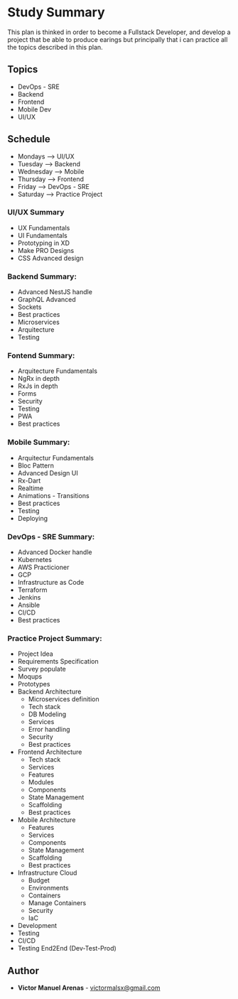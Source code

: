 # Study Summary

This plan is thinked in order to become a Fullstack Developer, and develop a project that be able to produce earings
but principally that i can practice all the topics described in this plan.

## Topics

* DevOps - SRE
* Backend
* Frontend
* Mobile Dev
* UI/UX

## Schedule

* Mondays   --> UI/UX
* Tuesday   --> Backend
* Wednesday --> Mobile
* Thursday  --> Frontend
* Friday    --> DevOps - SRE
* Saturday  --> Practice Project

### UI/UX Summary

- UX Fundamentals
- UI Fundamentals
- Prototyping in XD 
- Make PRO Designs
- CSS Advanced design

### Backend Summary:

- Advanced NestJS handle
- GraphQL Advanced
- Sockets
- Best practices
- Microservices
- Arquitecture
- Testing

### Fontend Summary:

- Arquitecture Fundamentals
- NgRx in depth
- RxJs in depth
- Forms
- Security
- Testing
- PWA
- Best practices

### Mobile Summary:

- Arquitectur Fundamentals
- Bloc Pattern
- Advanced Design UI
- Rx-Dart
- Realtime
- Animations - Transitions
- Best practices
- Testing
- Deploying

### DevOps - SRE Summary:

- Advanced Docker handle
- Kubernetes
- AWS Practicioner
- GCP 
- Infrastructure as Code
- Terraform
- Jenkins
- Ansible
- CI/CD
- Best practices


### Practice Project Summary:

- Project Idea
- Requirements Specification
- Survey populate
- Moqups
- Prototypes
- Backend Architecture
    + Microservices definition
    + Tech stack
    + DB Modeling
    + Services
    + Error handling
    + Security
    + Best practices
- Frontend Architecture
    + Tech stack
    + Services
    + Features
    + Modules
    + Components
    + State Management
    + Scaffolding
    + Best practices
- Mobile Architecture
    + Features
    + Services
    + Components
    + State Management
    + Scaffolding
    + Best practices
- Infrastructure Cloud
    + Budget
    + Environments
    + Containers
    + Manage Containers
    + Security
    + IaC
- Development
- Testing
- CI/CD
- Testing End2End (Dev-Test-Prod)

## Author

* **Victor Manuel Arenas** - victormalsx@gmail.com